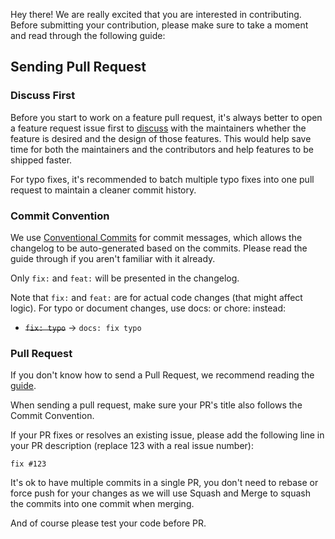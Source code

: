 Hey there! We are really excited that you are interested in contributing. Before submitting your contribution, please make sure to take a moment and read through the following guide:
## Sending Pull Request

### Discuss First

Before you start to work on a feature pull request, it's always better to open a feature request issue first to [discuss](https://github.com/massCodeIO/massCode/discussions) with the maintainers whether the feature is desired and the design of those features. This would help save time for both the maintainers and the contributors and help features to be shipped faster.

For typo fixes, it's recommended to batch multiple typo fixes into one pull request to maintain a cleaner commit history.

### Commit Convention

We use [Conventional Commits](https://www.conventionalcommits.org/) for commit messages, which allows the changelog to be auto-generated based on the commits. Please read the guide through if you aren't familiar with it already.

Only `fix:` and `feat:` will be presented in the changelog.

Note that `fix:` and `feat:` are for actual code changes (that might affect logic). For typo or document changes, use docs: or chore: instead:

- ~~`fix: typo`~~ -> `docs: fix typo`

### Pull Request

If you don't know how to send a Pull Request, we recommend reading the [guide](https://docs.github.com/en/pull-requests/collaborating-with-pull-requests/proposing-changes-to-your-work-with-pull-requests/creating-a-pull-request).

When sending a pull request, make sure your PR's title also follows the Commit Convention.

If your PR fixes or resolves an existing issue, please add the following line in your PR description (replace 123 with a real issue number):

```
fix #123
```

It's ok to have multiple commits in a single PR, you don't need to rebase or force push for your changes as we will use Squash and Merge to squash the commits into one commit when merging.

And of course please test your code before PR. 